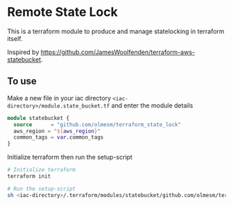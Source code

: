# Remote State Lock

This is a terraform module to produce and manage statelocking in terraform itself.

Inspired by <https://github.com/JamesWoolfenden/terraform-aws-statebucket>.

## To use

Make a new file in your iac directory `<iac-directory>/module.state_bucket.tf` and enter the module details

```tf
module statebucket {
  source      = "github.com/olmesm/terraform_state_lock"
  aws_region = "${aws_region}"
  common_tags = var.common_tags
}
```

Initialize terraform then run the setup-script

```sh
# Initialize terraform
terraform init

# Run the setup-script
sh <iac-directory>/.terraform/modules/statebucket/github.com/olmesm/terraform_state_lock/scripts/first-run.sh
```
